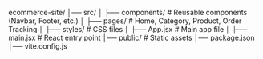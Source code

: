 ecommerce-site/
│── src/
│ ├── components/ # Reusable components (Navbar, Footer, etc.)
│ ├── pages/ # Home, Category, Product, Order Tracking
│ ├── styles/ # CSS files
│ ├── App.jsx # Main app file
│ ├── main.jsx # React entry point
│── public/ # Static assets
│── package.json
│── vite.config.js

